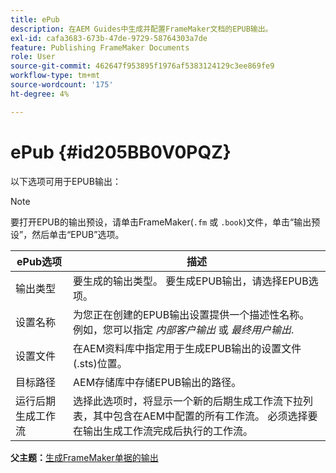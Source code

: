 ```yaml
---
title: ePub
description: 在AEM Guides中生成并配置FrameMaker文档的EPUB输出。
exl-id: cafa3683-673b-47de-9729-58764303a7de
feature: Publishing FrameMaker Documents
role: User
source-git-commit: 462647f953895f1976af5383124129c3ee869fe9
workflow-type: tm+mt
source-wordcount: '175'
ht-degree: 4%

---
```


# ePub {#id205BB0V0PQZ}

以下选项可用于EPUB输出：

>[!NOTE]
>
> 要打开EPUB的输出预设，请单击FrameMaker\(`.fm` 或 `.book`\)文件，单击“输出预设”，然后单击“EPUB”选项。

| ePub选项 | 描述 |
|-----------|-----------|
| 输出类型 | 要生成的输出类型。 要生成EPUB输出，请选择EPUB选项。 |
| 设置名称 | 为您正在创建的EPUB输出设置提供一个描述性名称。 例如，您可以指定 *内部客户输出* 或 *最终用户输出*. |
| 设置文件 | 在AEM资料库中指定用于生成EPUB输出的设置文件\(.sts\)位置。 |
| 目标路径 | AEM存储库中存储EPUB输出的路径。 |
| 运行后期生成工作流 | 选择此选项时，将显示一个新的后期生成工作流下拉列表，其中包含在AEM中配置的所有工作流。 必须选择要在输出生成工作流完成后执行的工作流。 |

**父主题：**[&#x200B;生成FrameMaker单据的输出](fm-output-generatation.md)
